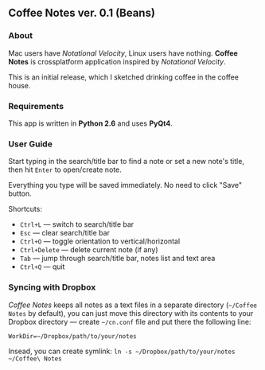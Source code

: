Coffee Notes ver. 0.1 (Beans)
-----------------------------

### About

Mac users have *Notational Velocity*, Linux users have nothing. **Coffee Notes** is crossplatform application inspired by *Notational Velocity*.

This is an initial release, which I sketched drinking coffee in the coffee house.

### Requirements

This app is written in **Python 2.6** and uses **PyQt4**.

### User Guide

Start typing in the search/title bar to find a note or set a new note's title, then hit `Enter` to open/create note.

Everything you type will be saved immediately. No need to click "Save" button.

Shortcuts:

* `Ctrl+L` — switch to search/title bar
* `Esc` — clear search/title bar
* `Ctrl+O` — toggle orientation to vertical/horizontal
* `Ctrl+Delete` — delete current note (if any)
* `Tab` — jump through search/title bar, notes list and text area
* `Ctrl+Q` — quit

### Syncing with Dropbox

*Coffee Notes* keeps all notes as a text files in a separate directory (`~/Coffee Notes` by default), you can just move this directory with its contents to your Dropbox directory — create `~/cn.conf` file and put there the following line:

    WorkDir=~/Dropbox/path/to/your/notes

Insead, you can create symlink: `ln -s ~/Dropbox/path/to/your/notes ~/Coffee\ Notes`
